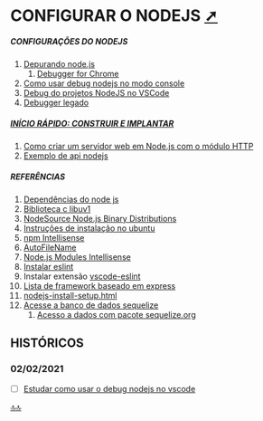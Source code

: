 <div class="header" id="myHeader">
  <div class="navbar" w3-include-html="/menu.inc"> </div>
</div>
<div class="title"><script> document.write(document.title);</script></div>  
<main>
<!-- markdownlint-disable-next-line -->
<span id="topo"><span>

# CONFIGURAR O NODEJS <a href="configurar.html" target="_blank" title="Pressione aqui para expandir este documento em nova aba." >  ➚ </a>

##### **CONFIGURAÇÕES DO NODEJS**

   1. [Depurando node.js](https://code.visualstudio.com/docs/editor/debugging#_launch-configurations)
      1. [Debugger for Chrome](https://marketplace.visualstudio.com/items?itemName=msjsdiag.debugger-for-chrome)
   2. [Como usar debug nodejs no modo console](https://code.visualstudio.com/docs/editor/debugging#_launch-configurations)
   3. [Debug do projetos NodeJS no VSCode](https://www.alura.com.br/artigos/debugando-projetos-nodejs-no-vscode?gclid=CjwKCAiAwrf-BRA9EiwAUWwKXnsQs1ZP2msTNABHeUTwY2YmjsIgrAdXTKXSTGonpk9-IHCVKKAjQRoCekgQAvD_BwE.)
   4. [Debugger legado](https://nodejs.org/pt-br/docs/guides/debugging-getting-started#debugger-legado)

##### [**INÍCIO RÁPIDO: CONSTRUIR E IMPLANTAR**](https://cloud.google.com/run/docs/quickstarts/build-and-deploy?gclid=CjwKCAiAn7L-BRBbEiwAl9UtkKqtUTfcW6QGsWYg8hMI7BczhylUmUb6zlXYxaAXdYj8zPuu1u-1HRoCP24QAvD_BwE&gclsrc=aw.ds#node.js?utm_source=google&utm_medium=cpc&utm_campaign=latam-BR-all-pt-dr-SKWS-all-all-trial-b-dr-1009133-LUAC0009046&utm_content=text-ad-none-any-DEV_c-CRE_423672516229-ADGP_SKWS+%7C+Multi+~+Developers+%7C+Node+JS-KWID_43700042069969723-kwd-592299598072&utm_term=KW_%2Bnode%20%2Bjs-ST_%2BNode+%2BJS)

   1. [Como criar um servidor web em Node.js com o módulo HTTP](https://www.digitalocean.com/community/tutorials/how-to-create-a-web-server-in-node-js-with-the-http-module)
   2. [Exemplo de api nodejs](https://imasters.com.br/back-end/rest-api-com-node-js-back-end-e-front-end)

##### REFERÊNCIAS

  1. [Dependências do node js](https://nodejs.org/en/docs/meta/topics/dependencies/)
  2. [Biblioteca c libuv1](https://github.com/libuv/libuv)
  3. [NodeSource Node.js Binary Distributions](https://github.com/nodesource/distributions/blob/master/README.md#debinstall)
  4. [Instruções de instalação no ubuntu](https://github.com/nodesource/distributions/blob/master/README.md#debinstall)
  5. [npm Intellisense](https://marketplace.visualstudio.com/items?itemName=christian-kohler.npm-intellisense)
  6. [AutoFileName](https://marketplace.visualstudio.com/items?itemName=JerryHong.autofilename)
  7. [Node.js Modules Intellisense](https://marketplace.visualstudio.com/items?itemName=leizongmin.node-module-intellisense)
  8. [Instalar eslint](https://eslint.org/)
  9. Instalar extensão [vscode-eslint](https://marketplace.visualstudio.com/items?itemName=dbaeumer.vscode-eslint)
  10. [Lista de framework baseado em express](https://expressjs.com/en/resources/frameworks.html)
  11. [nodejs-install-setup.html](http://www.w3big.com/pt/nodejs/nodejs-install-setup.html)
  12. [Acesse a banco de dados sequelize](https://www.youtube.com/watch?v=0q0u8syrztg&list=PLJ_KhUnlXUPtbtLwaxxUxHqvcNQndmI4B&index=16)
      1. [Acesso a dados com pacote sequelize.org](https://sequelize.org/)

## **HISTÓRICOS**

### 02/02/2021

- [ ] [Estudar como usar o debug nodejs no vscode](https://www.alura.com.br/artigos/debugando-projetos-nodejs-no-vscode?gclid=CjwKCAiAwrf-BRA9EiwAUWwKXnsQs1ZP2msTNABHeUTwY2YmjsIgrAdXTKXSTGonpk9-IHCVKKAjQRoCekgQAvD_BwE)

</main>

[🔝🔝](#topo "Retorna ao topo")